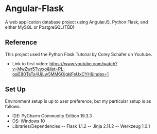 # Angular-Flask
 A web application database project using AngularJS, Python Flask, and either MySQL or PostgreSQL(TBD)

## Reference
This project used the Python Flask Tutorial by Corey Schafer on Youtube. 
- Link to first video: https://www.youtube.com/watch?v=MwZwr5Tvyxo&list=PL-osiE80TeTs4UjLw5MM6OjgkjFeUxCYH&index=1

## Set Up
Environment setup is up to user preference, but my particular setup is as follows:
- IDE: PyCharm Community Edition 19.3.3
- OS: Windows 10
- Libraries/Dependencies
-- Flask 1.1.2
-- Jinja 2.11.2
-- Werkzeug 1.0.1
